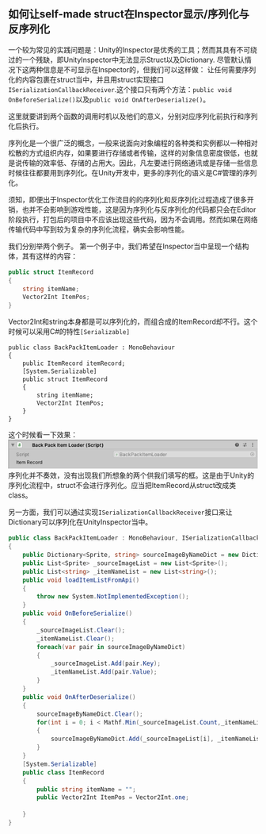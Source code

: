 ## 如何让self-made struct在Inspector显示/序列化与反序列化
一个较为常见的实践问题是：Unity的Inspector是优秀的工具；然而其具有不可绕过的一个残缺，即UnityInspector中无法显示Struct以及Dictionary.
尽管默认情况下这两种信息是不可显示在Inspector的，但我们可以这样做：
让任何需要序列化的内容包裹在struct当中，并且用struct实现接口`ISerializationCallbackReceiver`.这个接口只有两个方法：`public void OnBeforeSerialize()`以及`public void OnAfterDeserialize()`。

这里就要讲到两个函数的调用时机以及他们的意义，分别对应序列化前执行和序列化后执行。

序列化是一个很广泛的概念，一般来说面向对象编程的各种类和实例都以一种相对松散的方式组织内存，如果要进行存储或者传输，这样的对象信息密度很低，也就是说传输的效率低、存储的占用大。因此，凡左要进行网络通讯或是存储一些信息时候往往都要用到序列化。在Unity开发中，更多的序列化的语义是C#管理的序列化。

须知，即便出于Inspector优化工作流目的的序列化和反序列化过程造成了很多开销，也并不会影响到游戏性能，这是因为序列化与反序列化的代码都只会在Editor阶段执行，打包后的项目中不应该出现这些代码，因为不会调用。然而如果在网络传输代码中写到较为复杂的序列化流程，确实会影响性能。

我们分别举两个例子。
第一个例子中，我们希望在Inspector当中呈现一个结构体，其有这样的内容：
```cs
public struct ItemRecord
{
    string itemName;
    Vector2Int ItemPos;
}
```

Vector2Int和string本身都是可以序列化的，而组合成的ItemRecord却不行。这个时候可以采用C#的特性`[Serializable]`
```
public class BackPackItemLoader : MonoBehaviour
{
    public ItemRecord itemRecord;
    [System.Serializable]
    public struct ItemRecord
    {
        string itemName;
        Vector2Int ItemPos;
    }
}
```
这个时候看一下效果：
![](./desktopic/uni-1.jpg)
序列化并不奏效，没有出现我们所想象的两个供我们填写的框。这是由于Unity的序列化流程中，struct不会进行序列化。应当把ItemRecord从struct改成类class。

另一方面，我们可以通过实现`ISerializationCallbackReceiver`接口来让Dictionary可以序列化在UnityInspector当中。

```cs
public class BackPackItemLoader : MonoBehaviour, ISerializationCallbackReceiver
{
    public Dictionary<Sprite, string> sourceImageByNameDict = new Dictionary<Sprite, string>();
    public List<Sprite> _sourceImageList = new List<Sprite>();
    public List<string> _itemNameList = new List<string>();
    public void loadItemListFromApi()
    {
        throw new System.NotImplementedException();
    }
    public void OnBeforeSerialize()
    {
        _sourceImageList.Clear();
        _itemNameList.Clear();
        foreach(var pair in sourceImageByNameDict)
        {
            _sourceImageList.Add(pair.Key);
            _itemNameList.Add(pair.Value);
        }
    }
    public void OnAfterDeserialize()
    {
        sourceImageByNameDict.Clear();
        for(int i = 0; i < Mathf.Min(_sourceImageList.Count,_itemNameList.Count); i++)
        {
            sourceImageByNameDict.Add(_sourceImageList[i], _itemNameList[i]);
        }
    }
    [System.Serializable]
    public class ItemRecord
    {
        public string itemName = "";
        public Vector2Int ItemPos = Vector2Int.one;

    }
}
```